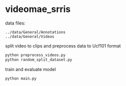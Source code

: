 # videomae_srris

data files:
```
../data/General/Annotations
../data/General/Videos
```

split video to clips and preprocess data to Ucf101 format

```bash
python preprocess_videos.py
python random_split_dataset.py
```

train and evaluate model
```bash
python main.py
```
